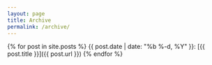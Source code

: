 ```yaml
---
layout: page
title: Archive
permalink: /archive/
---
```

{% for post in site.posts %}
  {{ post.date | date: "%b %-d, %Y" }}: [{{ post.title }}]({{ post.url }})
{% endfor %}
